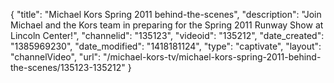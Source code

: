 {
    "title": "Michael Kors Spring 2011 behind-the-scenes",
    "description": "Join Michael and the Kors team in preparing for the Spring 2011 Runway Show at Lincoln Center!",
    "channelid": "135123",
    "videoid": "135212",
    "date_created": "1385969230",
    "date_modified": "1418181124",
    "type": "captivate",
    "layout": "channelVideo",
    "url": "\/michael-kors-tv\/michael-kors-spring-2011-behind-the-scenes\/135123-135212"
}